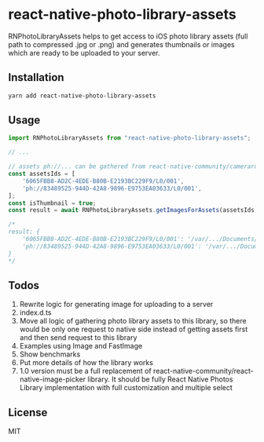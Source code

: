 # react-native-photo-library-assets

RNPhotoLibraryAssets helps to get access to iOS photo library assets (full path to compressed .jpg or .png) and generates thumbnails or images which are ready to be uploaded to your server.

## Installation

```sh
yarn add react-native-photo-library-assets
```

## Usage

```js
import RNPhotoLibraryAssets from "react-native-photo-library-assets";

// ...

// assets ph://... can be gathered from react-native-community/cameraroll
const assetsIds = [
    '6065FBB8-AD2C-4EDE-B80B-E2193BC229F9/L0/001',
    'ph://83489525-944D-42A8-9896-E9753EA03633/L0/001',
];
const isThumbnail = true;
const result = await RNPhotoLibraryAssets.getImagesForAssets(assetsIds, isThumbnail);

/*
result: {
    '6065FBB8-AD2C-4EDE-B80B-E2193BC229F9/L0/001': '/var/.../Documents/thumbnail_6065FBB8-AD2C-4EDE-B80B-E2193BC229F9.JPG,
    'ph://83489525-944D-42A8-9896-E9753EA03633/L0/001': '/var/.../Documents/thumbnail_83489525-944D-42A8-9896-E9753EA03633/L0/001.JPG,
}
*/
```

## Todos
1. Rewrite logic for generating image for uploading to a server
2. index.d.ts
3. Move all logic of gathering photo library assets to this library, so there would be only one request to native side instead of getting assets first and then send request to this library
4. Examples using Image and FastImage
5. Show benchmarks
6. Put more details of how the library works
7. 1.0 version must be a full replacement of react-native-community/react-native-image-picker library. It should be fully React Native Photos Library implementation with full customization and multiple select

## License

MIT
